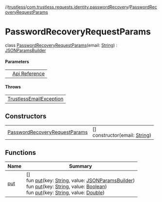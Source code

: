 //[trustless](../../../index.md)/[com.trustless.requests.identity.passwordRecovery](../index.md)/[PasswordRecoveryRequestParams](index.md)

# PasswordRecoveryRequestParams

class [PasswordRecoveryRequestParams](index.md)(email: [String](https://kotlinlang.org/api/latest/jvm/stdlib/kotlin/-string/index.html)) : [JSONParamsBuilder](../../com.trustless.params/-j-s-o-n-params-builder/index.md)

#### Parameters

| | |
|---|---|
|  | [Api Reference](https://developer.finto.io/docs/apis/identity#/User%20management/Initiate%20password%20reset) |

#### Throws

| |
|---|
| [TrustlessEmailException](../../com.trustless.exceptions/-trustless-email-exception/index.md) |

## Constructors

| | |
|---|---|
| [PasswordRecoveryRequestParams](-password-recovery-request-params.md) | []<br>constructor(email: [String](https://kotlinlang.org/api/latest/jvm/stdlib/kotlin/-string/index.html)) |

## Functions

| Name | Summary |
|---|---|
| [put](../../com.trustless.params/-j-s-o-n-params-builder/put.md) | []<br>fun [put](../../com.trustless.params/-j-s-o-n-params-builder/put.md)(key: [String](https://kotlinlang.org/api/latest/jvm/stdlib/kotlin/-string/index.html), value: [JSONParamsBuilder](../../com.trustless.params/-j-s-o-n-params-builder/index.md))<br>fun [put](../../com.trustless.params/-j-s-o-n-params-builder/put.md)(key: [String](https://kotlinlang.org/api/latest/jvm/stdlib/kotlin/-string/index.html), value: [Boolean](https://kotlinlang.org/api/latest/jvm/stdlib/kotlin/-boolean/index.html))<br>fun [put](../../com.trustless.params/-j-s-o-n-params-builder/put.md)(key: [String](https://kotlinlang.org/api/latest/jvm/stdlib/kotlin/-string/index.html), value: [Double](https://kotlinlang.org/api/latest/jvm/stdlib/kotlin/-double/index.html)) |
